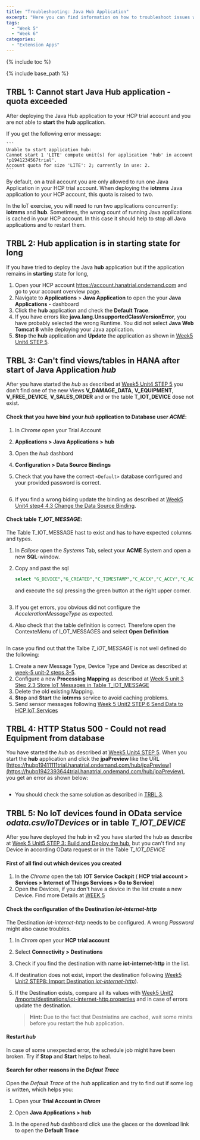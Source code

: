 ```yaml
---
title: "Troubleshooting: Java Hub Application"
excerpt: "Here you can find information on how to troubleshoot issues with the Java Hub application."
tags:
  - "Week 5"
  - "Week 6"
categories:
  - "Extension Apps"
---
```


<a name="top"/>

{% include toc %}

{% include base_path %}

## TRBL 1: Cannot start Java Hub application - quota exceeded

After deploying the Java Hub application to your HCP trial account and you are not able to **start** the **hub** application.

If you get the following error message:

    ```
    Unable to start application hub:
    Cannot start 1 'LITE' compute unit(s) for application 'hub' in account 'p1941234567trial'.
    Account quota for size 'LITE': 2; currently in use: 2.
    ```

By default, on a trail account you are only allowed to run one Java Application in your HCP trial account. When deploying the **iotmms** Java application to your HCP account, this quota is raised to two.

In the IoT exercise, you will need to run two applications concurrently: **iotmms** and **hub**. Sometimes, the wrong count of running Java applications is cached in your HCP account. In this case it should help to stop all Java applications and to restart them.

## TRBL 2: Hub application is in **starting** state for long
If you have tried to deploy the Java **hub** application but if the application remains in **starting** state for long,

1.  Open your HCP account <https://account.hanatrial.ondemand.com> and go to your account overview page.
2.  Navigate to **Applications** > **Java Application** to open the your **Java Applications** - dashboard
3.  Click the **hub** application and check the **Default Trace**.
4.  If you have errors like **java.lang.UnsupportedClassVersionError**, you have probably selected the wrong Runtime. You did not select **Java Web Tomcat 8** while deploying your Java application.
5.  **Stop** the **hub** application and **Update** the application as shown in [Week5 Unit4 STEP 5]({{base_path}}/week-5/unit-4/#deploy-java-hub-application-to-hcp).


## TRBL 3: Can't find views/tables in HANA after start of Java Application _hub_

After you have started the _hub_ as described at [Week5 Unit4 STEP 5]({{base_path}}/week-5/unit-4/#step-5-start-the-java-hub-application) you don't find one of the  new Views **V_DAMAGE_DATA**, **V_EQUIPMENT**, **V_FREE_DEVICE**, **V_SALES_ORDER** and or the table  **T_IOT_DEVICE** dose not exist.

#### Check that you have bind your _hub_ application to Database user _ACME_:

1.  In _Chrome_ open your Trial Account
2.  **Applications > Java Applications > hub**
3.  Open the _hub_ dashbord
4.  **Configuration > Data Source Bindings**
5.  Check that you have the correct `<Default>` database configured and your provided password is correct.

    <img src="{{base_path}}/troubleshooting/images/trbl-hub/pic01--hubbindings.png" alt="" with="640px" />

6.  If you find a wrong biding update the binding as described at [Week5 Unit4 step4 4.3 Change the Data Source Binding]({{base_path}}/week-5/unit-4/#change-the-data-source-binding).

#### Check table _T_IOT_MESSAGE_:

The Table T_IOT_MESSAGE hast to exist and has to have expected columns and types.

1.  In _Eclipse_ open the _Systems_ Tab, select your **ACME** System and open a new **SQL**-window.
2.  Copy and past the sql

    ```sql
    select "G_DEVICE","G_CREATED","C_TIMESTAMP","C_ACCX","C_ACCY","C_ACCZ" from "ACME"."T_IOT_MESSAGE"
    ```

    and execute the sql pressing the green button at the right upper corner.

    <img src="{{base_path}}/troubleshooting/images/trbl-hub/pic02--selectiotmessag.png" alt="" with="640px" />

3.  If you get errors, you obvious did not configure the _AccelerationMessageType_ as expected.
4.  Also check that the table definition is correct. Therefore open the ContexteMenu of I_OT_MESSAGES   and select **Open Definition**

    <img src="{{base_path}}/troubleshooting/images/trbl-hub/pic03--iotmessagedefinition.png" alt="" with="640px" />

In case you find out that the Talbe _T_IOT_MESSAGE_ is not well defined do the following:

1.  Create a new Message Type, Device Type and Device as described at [week-5 unit-2 steps 3-5]({{base_path}}/week-5/unit-2/#step-3-create-message-type).
2.  Configure a new **Processing Mapping** as described at [Week 5 unit 3 Step 2.3 Store IoT Messages in Table T_IOT_MESSAGE]({{base_path}}/week-5/unit-3/#store-iot-messages-in-table-t_iot_message)
3.  Delete the old existing Mapping.
4.  **Stop** and **Start** the **iotmms** service to avoid caching problems.
5.  Send sensor messages following [Week 5 Unit2  STEP 6 Send Data to HCP IoT Services]({{base_path}}/week-5/unit-2/#step-6-send-data-to-hcp-iot-services)


## TRBL 4: HTTP Status 500 - Could not read Equipment from database

You have started the _hub_ as described at [Week5 Unit4 STEP 5]({{base_path}}/week-5/unit-4/#step-5-start-the-java-hub-application). When you start the **hub** application and click the **jpaPreview** like the URL [https://hubp19411111trial.hanatrial.ondemand.com/hub/jpaPreview](https://hubp1942393644trial.hanatrial.ondemand.com/hub/jpaPreview), you get an error as shown below:

<img src="{{base_path}}/troubleshooting/images/trbl-hub/pic05--no-tables.png" alt="" with="640px" />

- You should check the same solution as described in [TRBL 3](#trbl-3-cant-find-viewstables-in-hana-after-start-of-java-application-hub).

## TRBL 5: No IoT devices found in OData service _odata.csv/IoTDevices_  or in table _T_IOT_DEVICE_

After you have deployed the hub in v2 you have started the hub as describe at [Week 5 Unit5 STEP 3: Build and Deploy the hub]({{base_path}}/week-5/unit-5/#step-3-build-and-deploy-the-hub), but you can't find any Device in according OData request or in the Table _T_IOT_DEVICE_

#### First of all find out which devices you created

1.  In the _Chrome_ open the tab **IOT Service Cockpit** ( **HCP trial account > Services > Internet of Things Services > Go to Service**)
2.  Open the Devices, if you don't have a device in the list create a new Device. Find more Details at [WEEK 5]({{base_path}}/week-5/unit-2/#step-5-create-a-new-device)

#### Check the configuration of the Destination _iot-internet-http_

The Destination _iot-internet-http_ needs to be configured. A wrong _Password_ might also cause troubles.

1.  In _Chrom_ open your **HCP trial account**
2.  Select **Connectivity > Destinations**
3.  Check if you find the destination with name **iot-internet-http** in the list.
4.  If destination does not exist, import the destination following  [Week5 Unit2 STEP8: Import Destination _iot-internet-http_]({{base_path}}/week-5/unit-2/imports/destinations/iot-internet-http.properties?raw=true)).
5.  If the Destination exists, compare all its values with [Week5 Unit2 /imports/destinations/iot-internet-http.properties]({{base_path}}/week-5/unit-2/imports/destinations/iot-internet-http.properties) and in case of errors update the destination.

    > **Hint:** Due to the fact that Destniatins are cached, wait some minits before you restart the hub application.

#### Restart _hub_

In case of some unexpected error, the schedule job  might have been broken. Try if **Stop** and **Start** helps to heal.

#### Search for other reasons in the _Defaut Trace_

Open the _Default Trace_ of the _hub_ application and try to find out if some log is written, which helps you:

1.  Open your **Trial Account in _Chrom_**
2.  Open **Java Applications > hub**
3.  In the opened _hub_ dashboard click use the glaces or the download link to open the **Default Trace**

    <img src="{{base_path}}/troubleshooting/images/trbl-hub/pic04--defaulttrace.png" alt="" with="640px" />
